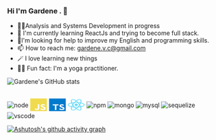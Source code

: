 ### Hi I'm Gardene . 👋

- 👩‍🎓Analysis and Systems Development in progress
- 🌱 I'm currently learning ReactJs and trying to become full stack.
- 🤔I'm looking for help to improve my English and programming skills.
- 📫 How to reach me: gardene.v.c@gmail.com
- 🪄 I love learning new things
- 🧘‍♀️ Fun fact: I'm a yoga practitioner.

![Gardene's GitHub stats](https://github-readme-stats.vercel.app/api?username=Gardene10&show_icons=true&theme=radical)


<div style="display: inline_block"><br>
  <img align="center" alt="node" height="30" width="40" src="https://cdn.jsdelivr.net/gh/devicons/devicon/icons/nodejs/nodejs-original.svg">
  <img align="center" alt="Js" height="30" width="40" src="https://raw.githubusercontent.com/devicons/devicon/master/icons/javascript/javascript-plain.svg">
  <img align="center" alt="Ts" height="30" width="40" src="https://raw.githubusercontent.com/devicons/devicon/master/icons/typescript/typescript-plain.svg">
  <img align="center" alt="React" height="30" width="40" src="https://raw.githubusercontent.com/devicons/devicon/master/icons/react/react-original.svg">
   <img align="center" alt="npm" height="30" width="40" src="https://cdn.jsdelivr.net/gh/devicons/devicon/icons/npm/npm-original-wordmark.svg">
  <img align="center" alt="mongo" height="30" width="40" src="https://cdn.jsdelivr.net/gh/devicons/devicon/icons/mongodb/mongodb-original.svg">
  <img align="center" alt="mysql" height="30" width="40" src="https://cdn.jsdelivr.net/gh/devicons/devicon/icons/mysql/mysql-original.svg">
<img align="center" alt="sequelize" height="30" width="40"  src="https://cdn.jsdelivr.net/gh/devicons/devicon/icons/sequelize/sequelize-original.svg" />
  <img align="center" alt="vscode" height="30" width="40" src="https://cdn.jsdelivr.net/gh/devicons/devicon/icons/visualstudio/visualstudio-plain.svg">
</div>

[![Ashutosh's github activity graph](https://github-readme-activity-graph.vercel.app/graph?username=Gardene10&bg_color=1a1e1c&color=3a8439&line=be2d92&point=5cb6bc&area=true&hide_border=true)](https://github.com/ashutosh00710/github-readme-activity-graph)
